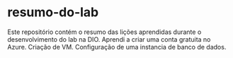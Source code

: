 # resumo-do-lab
Este repositório contém o resumo das lições aprendidas durante o desenvolvimento do lab na DIO.
Aprendi a criar uma conta gratuita no Azure.
Criação de VM.
Configuração de uma instancia de banco de dados.
